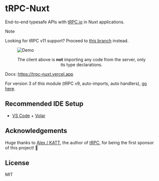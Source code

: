 # tRPC-Nuxt

End-to-end typesafe APIs with [tRPC.io](https://trpc.io/) in Nuxt applications.

> [!NOTE]  
> Looking for tRPC v11 support? Proceed to [this branch](https://github.com/wobsoriano/trpc-nuxt/tree/trpc-v11) instead.

<p align="center">
  <figure>
    <img src="https://i.imgur.com/3AZlBZH.gif" alt="Demo" />
    <figcaption>
      <p align="center">
        The client above is <strong>not</strong> importing any code from the server, only its type declarations.
      </p>
    </figcaption>
  </figure>
</p>

Docs: https://trpc-nuxt.vercel.app

For version 3 of this module (tRPC v9, auto-imports, auto handlers), [go here](https://github.com/wobsoriano/trpc-nuxt/tree/v3).

## Recommended IDE Setup

-   [VS Code](https://code.visualstudio.com/) + [Volar](https://marketplace.visualstudio.com/items?itemName=Vue.volar)

## Acknowledgements

Huge thanks to [Alex / KATT](https://github.com/KATT), the author of [tRPC](https://trpc.io/), for being the first sponsor of this project! 🎉 

## License

MIT

